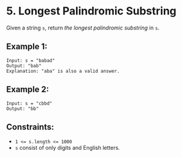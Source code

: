 # 5. Longest Palindromic Substring
Given a string `s`, return *the longest palindromic substring* in `s`.

## Example 1:
```
Input: s = "babad"
Output: "bab"
Explanation: "aba" is also a valid answer.
```

## Example 2:
```
Input: s = "cbbd"
Output: "bb"
```

## Constraints:
- `1 <= s.length <= 1000`
- `s` consist of only digits and English letters.
